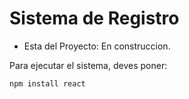 <h1>Sistema de Registro</h1>

- Esta del Proyecto: En construccion.

Para ejecutar el sistema, deves poner:

```npm install react```
